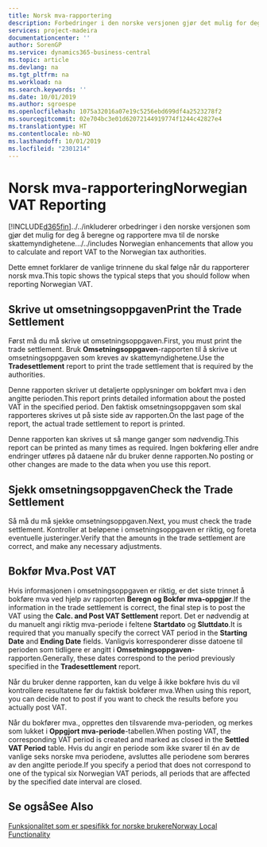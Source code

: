 ```yaml
---
title: Norsk mva-rapportering
description: Forbedringer i den norske versjonen gjør det mulig for deg å beregne og rapportere mva til de norske skattemyndighetene.
services: project-madeira
documentationcenter: ''
author: SorenGP
ms.service: dynamics365-business-central
ms.topic: article
ms.devlang: na
ms.tgt_pltfrm: na
ms.workload: na
ms.search.keywords: ''
ms.date: 10/01/2019
ms.author: sgroespe
ms.openlocfilehash: 1075a32016a07e19c5256ebd699df4a2523278f2
ms.sourcegitcommit: 02e704bc3e01d62072144919774f1244c42827e4
ms.translationtype: HT
ms.contentlocale: nb-NO
ms.lasthandoff: 10/01/2019
ms.locfileid: "2301214"
---
```

# <a name="norwegian-vat-reporting"></a><span data-ttu-id="591be-103">Norsk mva-rapportering</span><span class="sxs-lookup"><span data-stu-id="591be-103">Norwegian VAT Reporting</span></span>
[!INCLUDE[d365fin](../../includes/d365fin_md.md)]<span data-ttu-id="591be-104">../../inkluderer orbedringer i den norske versjonen som gjør det mulig for deg å beregne og rapportere mva til de norske skattemyndighetene.</span><span class="sxs-lookup"><span data-stu-id="591be-104">../../includes Norwegian enhancements that allow you to calculate and report VAT to the Norwegian tax authorities.</span></span>  

<span data-ttu-id="591be-105">Dette emnet forklarer de vanlige trinnene du skal følge når du rapporterer norsk mva.</span><span class="sxs-lookup"><span data-stu-id="591be-105">This topic shows the typical steps that you should follow when reporting Norwegian VAT.</span></span>  

## <a name="print-the-trade-settlement"></a><span data-ttu-id="591be-106">Skrive ut omsetningsoppgaven</span><span class="sxs-lookup"><span data-stu-id="591be-106">Print the Trade Settlement</span></span>  
<span data-ttu-id="591be-107">Først må du må skrive ut omsetningsoppgaven.</span><span class="sxs-lookup"><span data-stu-id="591be-107">First, you must print the trade settlement.</span></span> <span data-ttu-id="591be-108">Bruk **Omsetningsoppgaven**-rapporten til å skrive ut omsetningsoppgaven som kreves av skattemyndighetene.</span><span class="sxs-lookup"><span data-stu-id="591be-108">Use the **Tradesettlement** report to print the trade settlement that is required by the authorities.</span></span>  

<span data-ttu-id="591be-109">Denne rapporten skriver ut detaljerte opplysninger om bokført mva i den angitte perioden.</span><span class="sxs-lookup"><span data-stu-id="591be-109">This report prints detailed information about the posted VAT in the specified period.</span></span> <span data-ttu-id="591be-110">Den faktisk omsetningsoppgaven som skal rapporteres skrives ut på siste side av rapporten.</span><span class="sxs-lookup"><span data-stu-id="591be-110">On the last page of the report, the actual trade settlement to report is printed.</span></span>  

<span data-ttu-id="591be-111">Denne rapporten kan skrives ut så mange ganger som nødvendig.</span><span class="sxs-lookup"><span data-stu-id="591be-111">This report can be printed as many times as required.</span></span> <span data-ttu-id="591be-112">Ingen bokføring eller andre endringer utføres på dataene når du bruker denne rapporten.</span><span class="sxs-lookup"><span data-stu-id="591be-112">No posting or other changes are made to the data when you use this report.</span></span>  

## <a name="check-the-trade-settlement"></a><span data-ttu-id="591be-113">Sjekk omsetningsoppgaven</span><span class="sxs-lookup"><span data-stu-id="591be-113">Check the Trade Settlement</span></span>  
<span data-ttu-id="591be-114">Så må du må sjekke omsetningsoppgaven.</span><span class="sxs-lookup"><span data-stu-id="591be-114">Next, you must check the trade settlement.</span></span> <span data-ttu-id="591be-115">Kontroller at beløpene i omsetningsoppgaven er riktig, og foreta eventuelle justeringer.</span><span class="sxs-lookup"><span data-stu-id="591be-115">Verify that the amounts in the trade settlement are correct, and make any necessary adjustments.</span></span>  

## <a name="post-vat"></a><span data-ttu-id="591be-116">Bokfør Mva.</span><span class="sxs-lookup"><span data-stu-id="591be-116">Post VAT</span></span>  
<span data-ttu-id="591be-117">Hvis informasjonen i omsetningsoppgaven er riktig, er det siste trinnet å bokføre mva ved hjelp av rapporten **Beregn og Bokfør mva-oppgjør**.</span><span class="sxs-lookup"><span data-stu-id="591be-117">If the information in the trade settlement is correct, the final step is to post the VAT using the **Calc. and Post VAT Settlement** report.</span></span> <span data-ttu-id="591be-118">Det er nødvendig at du manuelt angi riktig mva-periode i feltene **Startdato** og **Sluttdato**.</span><span class="sxs-lookup"><span data-stu-id="591be-118">It is required that you manually specify the correct VAT period in the **Starting Date** and **Ending Date** fields.</span></span> <span data-ttu-id="591be-119">Vanligvis korresponderer disse datoene til perioden som tidligere er angitt i **Omsetningsoppgaven**-rapporten.</span><span class="sxs-lookup"><span data-stu-id="591be-119">Generally, these dates correspond to the period previously specified in the **Tradesettlement** report.</span></span>  

<span data-ttu-id="591be-120">Når du bruker denne rapporten, kan du velge å ikke bokføre hvis du vil kontrollere resultatene før du faktisk bokfører mva.</span><span class="sxs-lookup"><span data-stu-id="591be-120">When using this report, you can decide not to post if you want to check the results before you actually post VAT.</span></span>  

<span data-ttu-id="591be-121">Når du bokfører mva., opprettes den tilsvarende mva-perioden, og merkes som lukket i **Oppgjort mva-periode**-tabellen.</span><span class="sxs-lookup"><span data-stu-id="591be-121">When posting VAT, the corresponding VAT period is created and marked as closed in the **Settled VAT Period** table.</span></span> <span data-ttu-id="591be-122">Hvis du angir en periode som ikke svarer til én av de vanlige seks norske mva periodene, avsluttes alle periodene som berøres av den angitte periode.</span><span class="sxs-lookup"><span data-stu-id="591be-122">If you specify a period that does not correspond to one of the typical six Norwegian VAT periods, all periods that are affected by the specified date interval are closed.</span></span>  

## <a name="see-also"></a><span data-ttu-id="591be-123">Se også</span><span class="sxs-lookup"><span data-stu-id="591be-123">See Also</span></span>  
 [<span data-ttu-id="591be-124">Funksjonalitet som er spesifikk for norske brukere</span><span class="sxs-lookup"><span data-stu-id="591be-124">Norway Local Functionality</span></span>](norway-local-functionality.md)
